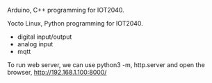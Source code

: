 Arduino, C++ programming for IOT2040.

Yocto Linux, Python programming for IOT2040.
- digital input/output
- analog input
- mqtt

To run web server, we can use python3 -m, http.server and open the browser, http://192.168.1.100:8000/
